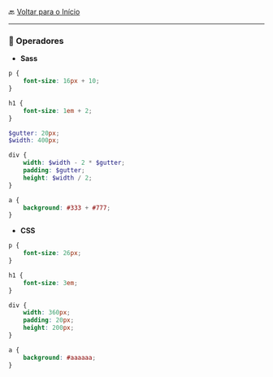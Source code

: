 🔙 [Voltar para o Início](https://github.com/4L1C3-R4BB1T/estudos-sass "Voltar para o Início")

---

### 🔸 Operadores

* **Sass**

```scss
p {
    font-size: 16px + 10;
}

h1 {
    font-size: 1em + 2;
}

$gutter: 20px;
$width: 400px;

div {
    width: $width - 2 * $gutter;
    padding: $gutter;
    height: $width / 2;
}

a {
    background: #333 + #777;
}
```

* **CSS**

```css
p {
    font-size: 26px;
}

h1 {
    font-size: 3em;
}

div {
    width: 360px;
    padding: 20px;
    height: 200px;
}

a {
    background: #aaaaaa;
}
```
